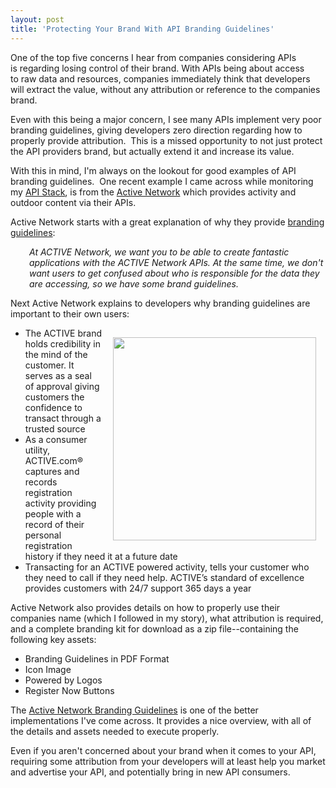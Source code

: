 ```yaml
---
layout: post
title: 'Protecting Your Brand With API Branding Guidelines'
---
```

<p><a href="http://developer.active.com/" target="_blank"><img style="padding: 15px;" src="https://s3.amazonaws.com/kinlane-productions/api-evangelist/Active-Network/power-by--drk.png" alt="" align="right" /></a></p>
<p>One of the top five concerns I hear from companies considering APIs is regarding losing control of their brand.  With APIs being about access to raw data and resources, companies immediately think that developers will extract the value, without any attribution or reference to the companies brand.</p>
<p>Even with this being a major concern, I see many APIs implement very poor branding guidelines, giving developers zero direction regarding how to properly provide attribution. &nbsp;This is a missed opportunity to not just protect the API providers brand, but actually extend it and increase its value.</p>
<p>With this in mind, I'm always on the lookout for good examples of API branding guidelines. &nbsp;One recent example I came across while monitoring my <a title="API Stack" href="http://theapistack.com">API Stack</a>, is from the <a title="Active Network" href="http://developer.active.com/">Active Network</a> which provides activity and outdoor content via their APIs.</p>
<p>Active Network starts with a great explanation of why they provide <a title="branding guidelines" href="http://developer.active.com/branding_guidelines">branding guidelines</a>:</p>
<p style="padding-left: 30px;"><em>At ACTIVE Network, we want you to be able to create fantastic applications with the ACTIVE Network APIs. At the same time, we don't want users to get confused about who is responsible for the data they are accessing, so we have some brand guidelines.</em></p>
<p>Next Active Network explains to developers why branding guidelines are important to their own users:</p>
<p><a href="http://developer.active.com/branding_guidelines" target="_blank"><img style="padding: 15px;" src="https://s3.amazonaws.com/kinlane-productions/api-evangelist/Active-Network/Active-Branding-Guidelines.png" alt="" width="325" align="right" /></a></p>
<ul class="mainlist">
<li>The ACTIVE brand holds credibility in the mind of the customer.  It serves as a seal of approval giving customers the confidence to transact through a trusted source</li>
<li>As a consumer utility, ACTIVE.com&reg; captures and records registration activity providing people with a record of their personal registration history if they need it at a future date</li>
<li>Transacting for an ACTIVE powered activity, tells your customer who they need to call if they need help.  ACTIVE&rsquo;s standard of excellence provides customers with 24/7 support 365 days a year</li>
</ul>
<p>Active Network also provides details on how to properly use their companies name (which I followed in my story), what attribution is required, and a complete branding kit for download as a zip file--containing the following key assets:</p>
<ul class="mainlist">
<li>Branding Guidelines in PDF Format</li>
<li>Icon Image</li>
<li>Powered by Logos</li>
<li>Register Now Buttons</li>
</ul>
<p>The <a title="Active Network Branding Guidelines" href="http://developer.active.com/branding_guidelines">Active Network Branding Guidelines</a> is one of the better implementations I've come across.  It provides a nice overview, with all of the details and assets needed to execute properly.</p>
<p>Even if you aren't concerned about your brand when it comes to your API, requiring some attribution from your developers will at least help you market and advertise your API, and potentially bring in new API consumers.</p>